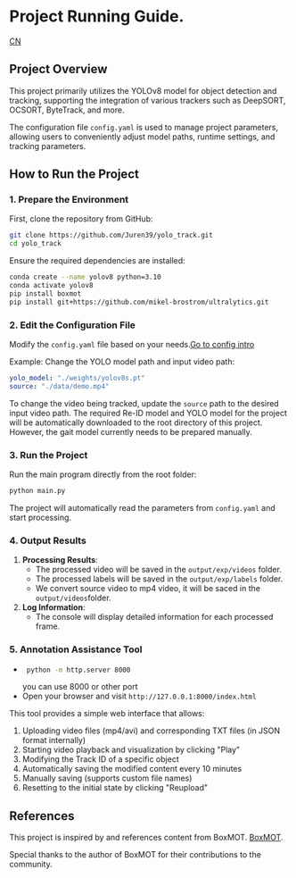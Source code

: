# Project Running Guide.  
[CN](./README_CN.md)

## Project Overview
This project primarily utilizes the YOLOv8 model for object detection and tracking, supporting the integration of various trackers such as DeepSORT, OCSORT, ByteTrack, and more.

The configuration file `config.yaml` is used to manage project parameters, allowing users to conveniently adjust model paths, runtime settings, and tracking parameters.

## How to Run the Project

### 1. Prepare the Environment
First, clone the repository from GitHub:
```bash
git clone https://github.com/Juren39/yolo_track.git
cd yolo_track
```
Ensure the required dependencies are installed:
```bash
conda create --name yolov8 python=3.10
conda activate yolov8
pip install boxmot
pip install git+https://github.com/mikel-brostrom/ultralytics.git
```

### 2. Edit the Configuration File
Modify the `config.yaml` file based on your needs.[Go to config intro](./configs/configs_intro.md)

Example: Change the YOLO model path and input video path:
```yaml
yolo_model: "./weights/yolov8s.pt"
source: "./data/demo.mp4"
```
To change the video being tracked, update the `source` path to the desired input video path.
The required Re-ID model and YOLO model for the project will be automatically downloaded to the root directory of this project. However, the gait model currently needs to be prepared manually.

### 3. Run the Project
Run the main program directly from the root folder:
```bash
python main.py
```
The project will automatically read the parameters from `config.yaml` and start processing.

### 4. Output Results
1. **Processing Results**:
   - The processed video will be saved in the `output/exp/videos` folder.
   - The processed labels will be saved in the `output/exp/labels` folder.
   - We convert source video to mp4 video, it will be saced in the `output/videos`folder.
2. **Log Information**:
   - The console will display detailed information for each processed frame.

### 5. Annotation Assistance Tool
   - ```bash
      python -m http.server 8000
      ```
      you can use 8000 or other port
   - Open your browser and visit `http://127.0.0.1:8000/index.html`

This tool provides a simple web interface that allows:
1. Uploading video files (mp4/avi) and corresponding TXT files (in JSON format internally)
2. Starting video playback and visualization by clicking "Play"
3. Modifying the Track ID of a specific object
4. Automatically saving the modified content every 10 minutes
5. Manually saving (supports custom file names)
6. Resetting to the initial state by clicking "Reupload"

## References
This project is inspired by and references content from BoxMOT. [BoxMOT](https://github.com/username/boxmot).

Special thanks to the author of BoxMOT for their contributions to the community.
